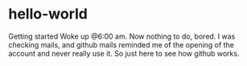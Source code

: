 # hello-world
Getting started
Woke up @6:00 am. Now nothing to do, bored.
I was checking mails, and github mails reminded me of the opening of the account and never really use it.
So just here to see how github works.
